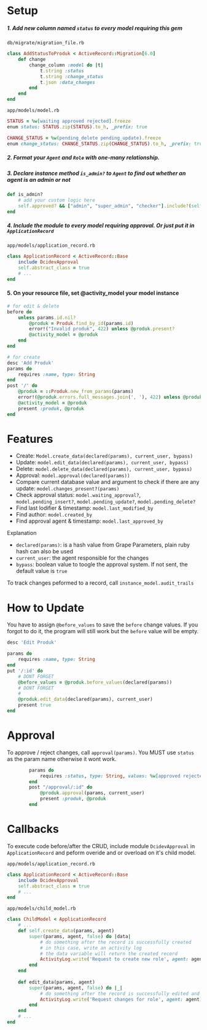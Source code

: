 # Setup
##### 1. Add new column named `status` to every model requiring this gem
`db/migrate/migration_file.rb`
```ruby
class AddStatusToProduk < ActiveRecord::Migration[6.0]
    def change 
        change_column :model do |t|
            t.string :status
            t.string :change_status
            t.json :data_changes
        end
    end
end
```
`app/models/model.rb`
```ruby
STATUS = %w[waiting approved rejected].freeze
enum status: STATUS.zip(STATUS).to_h, _prefix: true

CHANGE_STATUS = %w(pending_delete pending_update).freeze
enum change_status: CHANGE_STATUS.zip(CHANGE_STATUS).to_h, _prefix: true
```

##### 2. Format your `Agent` and `Role` with one-many relationship.
##### 3.  Declare instance method `is_admin?` to `Agent` to find out whether an agent is an admin or not

```ruby
def is_admin?
    # add your custom logic here
    self.approved? && ["admin", "super_admin", "checker"].include?(self.try(:roles).try(:first).try(:code))
end
```

##### 4. Include the module to every model requiring approval. Or just put it in `ApplicationRecord`
`app/models/application_record.rb`
```ruby
class ApplicationRecord < ActiveRecord::Base
    include DcidevApproval
    self.abstract_class = true
    # ...
end
```

#### 5. On your resource file, set @activity_model your model instance
```ruby
# for edit & delete
before do
    unless params.id.nil?
        @produk = Produk.find_by_id(params.id)
        error!("Invalid produk", 422) unless @produk.present?
        @activity_model = @produk
    end
end
```

```ruby
# for create
desc 'Add Produk'
params do
    requires :name, type: String
end
post '/' do
    @produk = ::Produk.new_from_params(params)
    error!(@produk.errors.full_messages.join(', '), 422) unless @produk.save
    @activity_model = @produk
    present :produk, @produk
end
```


# Features
* Create: `Model.create_data(declared(params), current_user, bypass)`
* Update: `model.edit_data(declared(params), current_user, bypass)`
* Delete: `model.delete_data(declared(params), current_user, bypass)`
* Approval: `model.approval(declared(params))`
* Compare current database value and argument to check if there are any update: `model.changes_present?(params)`
* Check approval status: `model.waiting_approval?`, `model.pending_insert?`, `model.pending_update?`, `model.pending_delete?`
* Find last lodifier & timestamp: `model.last_modified_by`
* Find author: `model.created_by`
* Find approval agent & timestamp: `model.last_approved_by`

Explanation
* `declared(params)`: is a hash value from Grape Parameters, plain ruby hash can also be used
* `current_user`: the agent responsible for the changes
* `bypass`: boolean value to toogle the approval system. If not sent, the default value is `true`

To track changes peformed to a record, call `instance_model.audit_trails`

# How to Update
You have to assign `@before_values` to save the `before` change values. If you forgot to do it, the program will still work but the `before` value will be empty.
```ruby
desc 'Edit Produk'

params do
    requires :name, type: String
end
put '/:id' do
    # DONT FORGET 
    @before_values = @produk.before_values(declared(params))
    # DONT FORGET 
    # 
    @produk.edit_data(declared(params), current_user)
    present true
end
```

# Approval
To approve / reject changes, call `approval(params)`.
You MUST use `status` as the param name otherwise it wont work.
```ruby
        params do
            requires :status, type: String, values: %w[approved rejected]
        end
        post "/approval/:id" do
            @produk.approval(params, current_user)
            present :produk, @produk
        end
```

# Callbacks

To execute code before/after the CRUD, include module `DcidevApproval` in `ApplicationRecord` and peform overide and or overload on it's child model.

`app/models/application_record.rb`
```ruby
class ApplicationRecord < ActiveRecord::Base
    include DcidevApproval
    self.abstract_class = true
    # ...
end
```

`app/models/child_model.rb`
```ruby
class ChildModel < ApplicationRecord
    # ...
    def self.create_data(params, agent)
        super(params, agent, false) do |data|
            # do something after the record is successfully created
            # in this case, write an activity log
            # the data variable will return the created record
            ActivityLog.write('Request to create new role', agent: agent)
        end
    end
    
    def edit_data(params, agent)
        super(params, agent, false) do |_|
            # do something after the record is successfully edited and require approval
            ActivityLog.write('Request changes for role', agent: agent)
        end
    end
    # ...
end

```
